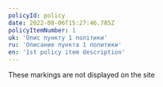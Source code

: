 ```yaml
---
policyId: policy
date: 2022-08-06T15:27:46.785Z
policyItemNumber: 1
uk: 'Опис пункту 1 політики'
ru: 'Описание пункта 1 политики'
en: '1st policy item description'
---
```


These markings are not displayed on the site
